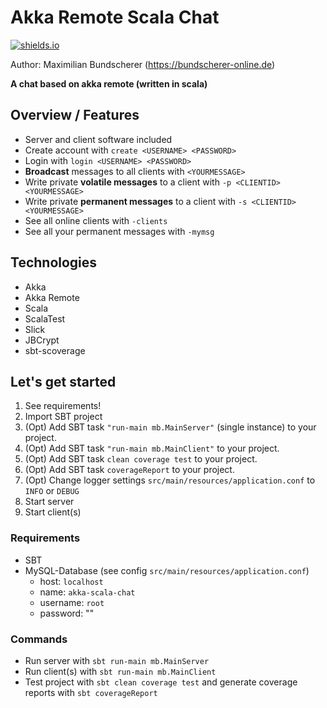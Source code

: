 # Akka Remote Scala Chat

[![shields.io](http://img.shields.io/badge/license-Apache2-blue.svg)](http://www.apache.org/licenses/LICENSE-2.0.txt)

Author: Maximilian Bundscherer (https://bundscherer-online.de)

**A chat based on akka remote (written in scala)**

## Overview / Features
- Server and client software included
- Create account with `create <USERNAME> <PASSWORD>`
- Login with `login <USERNAME> <PASSWORD>`
- **Broadcast** messages to all clients with `<YOURMESSAGE>`
- Write private **volatile messages** to a client with `-p <CLIENTID> <YOURMESSAGE>`
- Write private **permanent messages** to a client with `-s <CLIENTID> <YOURMESSAGE>`
- See all online clients with `-clients`
- See all your permanent messages with `-mymsg`

## Technologies
- Akka
- Akka Remote
- Scala
- ScalaTest
- Slick
- JBCrypt
- sbt-scoverage

## Let's get started
1. See requirements!
2. Import SBT project
3. (Opt) Add SBT task `"run-main mb.MainServer"` (single instance) to your project.
4. (Opt) Add SBT task `"run-main mb.MainClient"` to your project.
5. (Opt) Add SBT task `clean coverage test` to your project.
6. (Opt) Add SBT task `coverageReport` to your project.
7. (Opt) Change logger settings `src/main/resources/application.conf` to `INFO` or `DEBUG`
8. Start server
9. Start client(s)

### Requirements
- SBT
- MySQL-Database (see config `src/main/resources/application.conf`)
    - host: `localhost`
    - name: `akka-scala-chat`
    - username: `root`
    - password: ""

### Commands
- Run server with `sbt run-main mb.MainServer`
- Run client(s) with `sbt run-main mb.MainClient`
- Test project with `sbt clean coverage test` and generate coverage reports with `sbt coverageReport`
